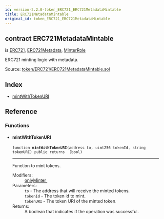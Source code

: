 ```yaml
---
id: version-2.2.0-token_ERC721_ERC721MetadataMintable
title: ERC721MetadataMintable
original_id: token_ERC721_ERC721MetadataMintable
---
```


<div class="contract-doc"><div class="contract"><h2 class="contract-header"><span class="contract-kind">contract</span> ERC721MetadataMintable</h2><p class="base-contracts"><span>is</span> <a href="token_ERC721_ERC721.html">ERC721</a><span>, </span><a href="token_ERC721_ERC721Metadata.html">ERC721Metadata</a><span>, </span><a href="access_roles_MinterRole.html">MinterRole</a></p><p class="description">ERC721 minting logic with metadata.</p><div class="source">Source: <a href="https://github.com/OpenZeppelin/zeppelin-solidity/blob/v2.2.0/contracts/token/ERC721/ERC721MetadataMintable.sol" target="_blank">token/ERC721/ERC721MetadataMintable.sol</a></div></div><div class="index"><h2>Index</h2><ul><li><a href="token_ERC721_ERC721MetadataMintable.html#mintWithTokenURI">mintWithTokenURI</a></li></ul></div><div class="reference"><h2>Reference</h2><div class="functions"><h3>Functions</h3><ul><li><div class="item function"><span id="mintWithTokenURI" class="anchor-marker"></span><h4 class="name">mintWithTokenURI</h4><div class="body"><code class="signature">function <strong>mintWithTokenURI</strong><span>(address to, uint256 tokenId, string tokenURI) </span><span>public </span><span>returns  (bool) </span></code><hr/><div class="description"><p>Function to mint tokens.</p></div><dl><dt><span class="label-modifiers">Modifiers:</span></dt><dd><a href="access_roles_MinterRole.html#onlyMinter">onlyMinter </a></dd><dt><span class="label-parameters">Parameters:</span></dt><dd><div><code>to</code> - The address that will receive the minted tokens.</div><div><code>tokenId</code> - The token id to mint.</div><div><code>tokenURI</code> - The token URI of the minted token.</div></dd><dt><span class="label-return">Returns:</span></dt><dd>A boolean that indicates if the operation was successful.</dd></dl></div></div></li></ul></div></div></div>
